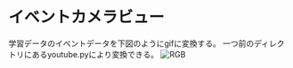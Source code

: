 # イベントカメラビュー
学習データのイベントデータを下図のようにgifに変換する。
一つ前のディレクトリにあるyoutube.pyにより変換できる。
![RGB](https://github.com/oshima-yoppi/SNU_torch/blob/bf0eeb282c6cc7c25fda309d9154aa09b9ee3c4b/youtube/douga_.gif)
